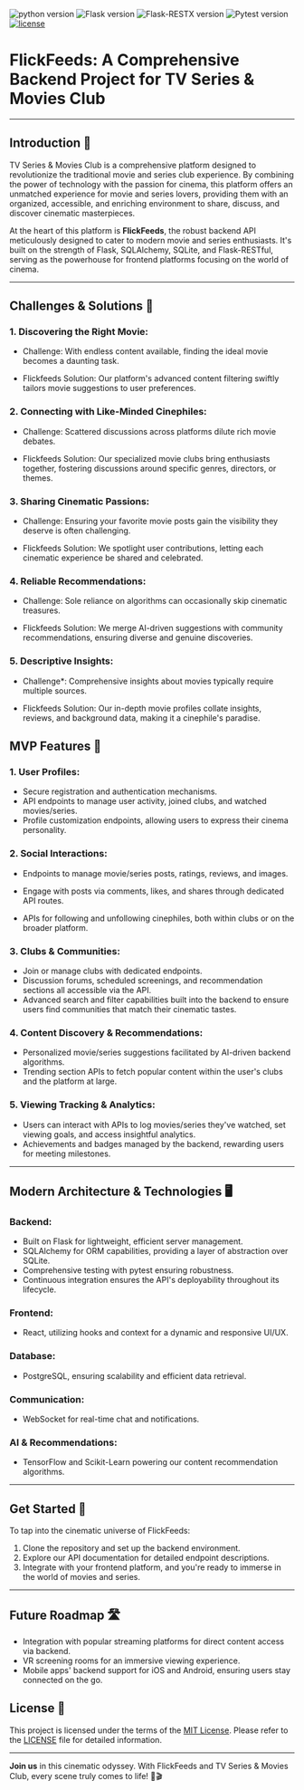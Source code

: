 ![python version](https://img.shields.io/badge/python-3.10.12-blue.svg)
![Flask version](https://img.shields.io/badge/flask-2.3.3-red.svg)
![Flask-RESTX version](https://img.shields.io/badge/Flask_RESTX-1.1.0-cyan.svg)
![Pytest version](https://img.shields.io/badge/pytest-7.4.2-white.svg)
[![license](https://img.shields.io/badge/license-%20MIT%20-green.svg)](./LICENSE)



# FlickFeeds: A Comprehensive Backend Project for TV Series & Movies Club

---

## **Introduction 🎥** 

TV Series & Movies Club is a comprehensive platform designed to revolutionize the traditional movie and series club experience. By combining the power of technology with the passion for cinema, this platform offers an unmatched experience for movie and series lovers, providing them with an organized, accessible, and enriching environment to share, discuss, and discover cinematic masterpieces.

At the heart of this platform is **FlickFeeds**, the robust backend API meticulously designed to cater to modern movie and series enthusiasts. It's built on the strength of Flask, SQLAlchemy, SQLite, and Flask-RESTful, serving as the powerhouse for frontend platforms focusing on the world of cinema.

---

## **Challenges & Solutions** 🚀

### **1. Discovering the Right Movie:**

- Challenge: With endless content available, finding the ideal movie becomes a daunting task.

- Flickfeeds Solution: Our platform's advanced content filtering swiftly tailors movie suggestions to user preferences.

### **2. Connecting with Like-Minded Cinephiles:**

- Challenge: Scattered discussions across platforms dilute rich movie debates.

- Flickfeeds Solution: Our specialized movie clubs bring enthusiasts together, fostering discussions around specific genres, directors, or themes.

### **3. Sharing Cinematic Passions:**

- Challenge: Ensuring your favorite movie posts gain the visibility they deserve is often challenging.

- Flickfeeds Solution: We spotlight user contributions, letting each cinematic experience be shared and celebrated.

### **4. Reliable Recommendations:**

- Challenge: Sole reliance on algorithms can occasionally skip cinematic treasures.

- Flickfeeds Solution: We merge AI-driven suggestions with community recommendations, ensuring diverse and genuine discoveries.

### **5. Descriptive Insights:**

- Challenge*: Comprehensive insights about movies typically  require multiple sources.

- Flickfeeds Solution: Our in-depth movie profiles collate insights, reviews, and background data, making it a cinephile's paradise.

## **MVP Features** 🌟

### **1. User Profiles**:
- Secure registration and authentication mechanisms.
- API endpoints to manage user activity, joined clubs, and watched movies/series.
- Profile customization endpoints, allowing users to express their cinema personality.

### **2. Social Interactions**:
- Endpoints to manage movie/series posts, ratings, reviews, and images.

- Engage with posts via comments, likes, and shares through dedicated API routes.

- APIs for following and unfollowing cinephiles, both within clubs or on the broader platform.

### **3. Clubs & Communities**:
- Join or manage clubs with dedicated endpoints.
- Discussion forums, scheduled screenings, and recommendation sections all accessible via the API.
- Advanced search and filter capabilities built into the backend to ensure users find communities that match their cinematic tastes.

### **4. Content Discovery & Recommendations**:
- Personalized movie/series suggestions facilitated by AI-driven backend algorithms.
- Trending section APIs to fetch popular content within the user's clubs and the platform at large.

### **5. Viewing Tracking & Analytics**:
- Users can interact with APIs to log movies/series they've watched, set viewing goals, and access insightful analytics.
- Achievements and badges managed by the backend, rewarding users for meeting milestones.

---

## **Modern Architecture & Technologies** 🖥️

### **Backend**:
- Built on Flask for lightweight, efficient server management.
- SQLAlchemy for ORM capabilities, providing a layer of abstraction over SQLite.
- Comprehensive testing with pytest ensuring robustness.
- Continuous integration ensures the API's deployability throughout its lifecycle.

### **Frontend**:
- React, utilizing hooks and context for a dynamic and responsive UI/UX.

### **Database**:
- PostgreSQL, ensuring scalability and efficient data retrieval.

### **Communication**:
- WebSocket for real-time chat and notifications.

### **AI & Recommendations**:
- TensorFlow and Scikit-Learn powering our content recommendation algorithms.

---

## **Get Started** 🏁

To tap into the cinematic universe of FlickFeeds:

1. Clone the repository and set up the backend environment.
2. Explore our API documentation for detailed endpoint descriptions.
3. Integrate with your frontend platform, and you're ready to immerse in the world of movies and series.

---

## **Future Roadmap** 🛣️

- Integration with popular streaming platforms for direct content access via backend.
- VR screening rooms for an immersive viewing experience.
- Mobile apps' backend support for iOS and Android, ensuring users stay connected on the go.


## **License** 📜

This project is licensed under the terms of the [MIT License](LICENSE). Please refer to the [LICENSE](LICENSE) file for detailed information.

---

**Join us** in this cinematic odyssey. With FlickFeeds and TV Series & Movies Club, every scene truly comes to life! 🍿🎬
